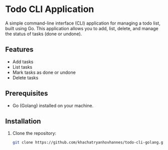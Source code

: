 # Todo CLI Application

A simple command-line interface (CLI) application for managing a todo list, built using Go. This application allows you to add, list, delete, and manage the status of tasks (done or undone).

## Features

- Add tasks
- List tasks
- Mark tasks as done or undone
- Delete tasks

## Prerequisites

- Go (Golang) installed on your machine.

## Installation

1. Clone the repository:

   ```bash
   git clone https://github.com/khachatryanhovhannes/todo-cli-golang.git
   ```
